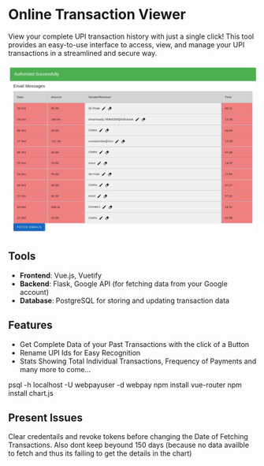 # Online Transaction Viewer

View your complete UPI transaction history with just a single click! This tool provides an easy-to-use interface to access, view, and manage your UPI transactions in a streamlined and secure way.

![Transaction Viewer Demo](img/Transactions.png)

## Tools

- **Frontend**: Vue.js, Vuetify
- **Backend**: Flask, Google API (for fetching data from your Google account)
- **Database**: PostgreSQL for storing and updating transaction data

## Features
 
 - Get Complete Data of your Past Transactions with the click of a Button
 - Rename UPI Ids for Easy Recognition
 - Stats Showing Total Individual Transactions, Frequency of Payments and many more to come...


psql -h localhost -U webpayuser -d webpay
npm install vue-router
npm install chart.js

## Present Issues
Clear credentails and revoke tokens before changing the Date of Fetching Transactions. Also dont keep beyound 150 days (because no data availble to fetch and thus its failing to get the details in the chart)


  

